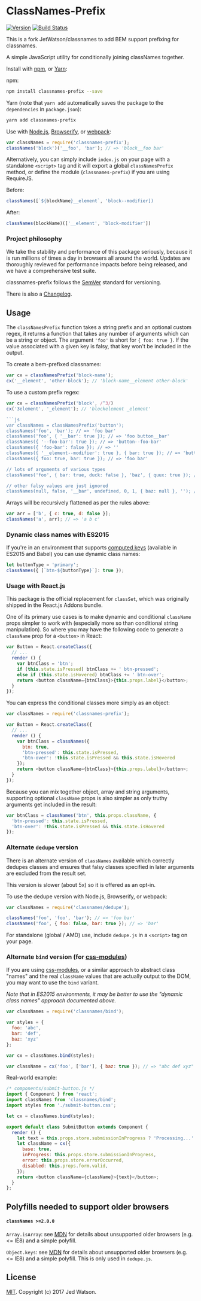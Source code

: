 ClassNames-Prefix
===========

[![Version](http://img.shields.io/npm/v/classnames-prefix.svg)](https://www.npmjs.org/package/classnames-prefix)
[![Build Status](https://travis-ci.org/JetFault/classnames-prefix.svg?branch=master)](https://travis-ci.org/JetFault/classnames-prefix)

This is a fork JetWatson/classnames to add BEM support prefixing for classnames.

A simple JavaScript utility for conditionally joining classNames together.

Install with [npm](https://www.npmjs.com/), or [Yarn](https://yarnpkg.com/):

npm:
```sh
npm install classnames-prefix --save
```

Yarn (note that `yarn add` automatically saves the package to the `dependencies` in `package.json`):
```sh
yarn add classnames-prefix
```

Use with [Node.js](https://nodejs.org/en/), [Browserify](http://browserify.org/), or [webpack](https://webpack.github.io/):

```js
var classNames = require('classnames-prefix');
classNames('block')('__foo', 'bar'); // => 'block__foo bar'
```

Alternatively, you can simply include `index.js` on your page with a standalone `<script>` tag and it will export a global `classNamesPrefix` method, or define the module (`classnames-prefix`) if you are using RequireJS.

Before:
```js
classNames([`${blockName}__element`, 'block--modifier])
```

After:
```js
classNames(blockName)(['__element', 'block-modifier'])
```

### Project philosophy

We take the stability and performance of this package seriously, because it is run millions of times a day in browsers all around the world. Updates are thoroughly reviewed for performance impacts before being released, and we have a comprehensive test suite.

classnames-prefix follows the [SemVer](http://semver.org/) standard for versioning.

There is also a [Changelog](https://github.com/jetfault/classnames-prefix/blob/master/HISTORY.md).

## Usage

The `classNamesPrefix` function takes a string prefix and an optional custom regex, it returns a function that takes any number of arguments which can be a string or object.
The argument `'foo'` is short for `{ foo: true }`. If the value associated with a given key is falsy, that key won't be included in the output.

To create a bem-prefixed classnames:
```js
var cx = classNamesPrefix('block-name');
cx('__element', 'other-block'); // 'block-name__element other-block'
```

To use a custom prefix regex:
```js
var cx = classNamesPrefix('block', /^3/)
cx('3element', '_element'); // 'blockelement _element'

```js
var classNames = classNamesPrefix('button');
classNames('foo', 'bar'); // => 'foo bar'
classNames('foo', { '__bar': true }); // => 'foo button__bar'
classNames({ '--foo-bar': true }); // => 'button--foo-bar'
classNames({ 'foo-bar': false }); // => ''
classNames({ '__element--modifier': true }, { bar: true }); // => 'button__element--modifier bar'
classNames({ foo: true, bar: true }); // => 'foo bar'

// lots of arguments of various types
classNames('foo', { bar: true, duck: false }, 'baz', { quux: true }); // => 'foo bar baz quux'

// other falsy values are just ignored
classNames(null, false, '__bar', undefined, 0, 1, { baz: null }, ''); // => 'button__bar 1'
```

Arrays will be recursively flattened as per the rules above:

```js
var arr = ['b', { c: true, d: false }];
classNames('a', arr); // => 'a b c'
```

### Dynamic class names with ES2015

If you're in an environment that supports [computed keys](http://www.ecma-international.org/ecma-262/6.0/#sec-object-initializer) (available in ES2015 and Babel) you can use dynamic class names:

```js
let buttonType = 'primary';
classNames({ [`btn-${buttonType}`]: true });
```

### Usage with React.js

This package is the official replacement for `classSet`, which was originally shipped in the React.js Addons bundle.

One of its primary use cases is to make dynamic and conditional `className` props simpler to work with (especially more so than conditional string manipulation). So where you may have the following code to generate a `className` prop for a `<button>` in React:

```js
var Button = React.createClass({
  // ...
  render () {
    var btnClass = 'btn';
    if (this.state.isPressed) btnClass += ' btn-pressed';
    else if (this.state.isHovered) btnClass += ' btn-over';
    return <button className={btnClass}>{this.props.label}</button>;
  }
});
```

You can express the conditional classes more simply as an object:

```js
var classNames = require('classnames-prefix');

var Button = React.createClass({
  // ...
  render () {
    var btnClass = classNames({
      btn: true,
      'btn-pressed': this.state.isPressed,
      'btn-over': !this.state.isPressed && this.state.isHovered
    });
    return <button className={btnClass}>{this.props.label}</button>;
  }
});
```

Because you can mix together object, array and string arguments, supporting optional `className` props is also simpler as only truthy arguments get included in the result:

```js
var btnClass = classNames('btn', this.props.className, {
  'btn-pressed': this.state.isPressed,
  'btn-over': !this.state.isPressed && this.state.isHovered
});
```


### Alternate `dedupe` version

There is an alternate version of `classNames` available which correctly dedupes classes and ensures that falsy classes specified in later arguments are excluded from the result set.

This version is slower (about 5x) so it is offered as an opt-in.

To use the dedupe version with Node.js, Browserify, or webpack:

```js
var classNames = require('classnames/dedupe');

classNames('foo', 'foo', 'bar'); // => 'foo bar'
classNames('foo', { foo: false, bar: true }); // => 'bar'
```

For standalone (global / AMD) use, include `dedupe.js` in a `<script>` tag on your page.


### Alternate `bind` version (for [css-modules](https://github.com/css-modules/css-modules))

If you are using [css-modules](https://github.com/css-modules/css-modules), or a similar approach to abstract class "names" and the real `className` values that are actually output to the DOM, you may want to use the `bind` variant.

_Note that in ES2015 environments, it may be better to use the "dynamic class names" approach documented above._

```js
var classNames = require('classnames/bind');

var styles = {
  foo: 'abc',
  bar: 'def',
  baz: 'xyz'
};

var cx = classNames.bind(styles);

var className = cx('foo', ['bar'], { baz: true }); // => "abc def xyz"
```

Real-world example:

```js
/* components/submit-button.js */
import { Component } from 'react';
import classNames from 'classnames/bind';
import styles from './submit-button.css';

let cx = classNames.bind(styles);

export default class SubmitButton extends Component {
  render () {
    let text = this.props.store.submissionInProgress ? 'Processing...' : 'Submit';
    let className = cx({
      base: true,
      inProgress: this.props.store.submissionInProgress,
      error: this.props.store.errorOccurred,
      disabled: this.props.form.valid,
    });
    return <button className={className}>{text}</button>;
  }
};

```


## Polyfills needed to support older browsers

#### `classNames >=2.0.0`

`Array.isArray`: see [MDN](https://developer.mozilla.org/en-US/docs/Web/JavaScript/Reference/Global_Objects/Array/isArray) for details about unsupported older browsers (e.g. <= IE8) and a simple polyfill.

`Object.keys`: see [MDN](https://developer.mozilla.org/en-US/docs/Web/JavaScript/Reference/Global_Objects/Object/keys) for details about unsupported older browsers (e.g. <= IE8) and a simple polyfill. This is only used in `dedupe.js`.

## License

[MIT](LICENSE). Copyright (c) 2017 Jed Watson.
